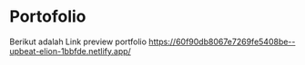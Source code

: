 # Portofolio



 Berikut adalah Link preview portfolio https://60f90db8067e7269fe5408be--upbeat-elion-1bbfde.netlify.app/
